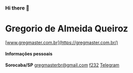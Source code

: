 ### Hi there 👋

# Gregorio de Almeida Queiroz  
[www.gregmaster.com.br](https://gregmaster.com.br/)  

#### Informações pessoais
**Sorocaba/SP**  gregmasterbr@gmail.com  [f232](http://wa.me/5515981057742) [Telegram](https://t.me/GregMasterBr)


<!--
**GregMasterBr/gregmasterbr** is a ✨ _special_ ✨ repository because its `README.md` (this file) appears on your GitHub profile.

Here are some ideas to get you started:

- 🔭 I’m currently working on ...
- 🌱 I’m currently learning ...
- 👯 I’m looking to collaborate on ...
- 🤔 I’m looking for help with ...
- 💬 Ask me about ...
- 📫 How to reach me: ...
- 😄 Pronouns: ...
- ⚡ Fun fact: ...
-->

